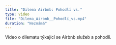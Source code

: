 ```yaml
---
title: "Dilema Airbnb: Pohodlí vs."
type: video
file: "Dilema_Airbnb__Pohodlí_vs.mp4"
duration: "Neznámá"
---
```


Video o dilematu týkající se Airbnb služeb a pohodlí.